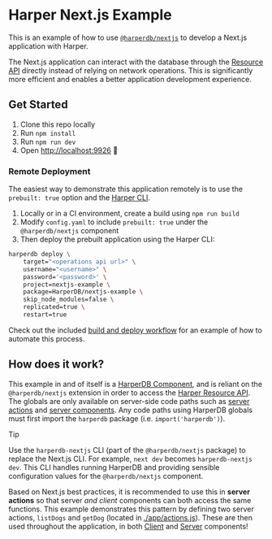# Harper Next.js Example

This is an example of how to use [`@harperdb/nextjs`](https://github.com/HarperDB/nextjs) to develop a Next.js application with Harper.

The Next.js application can interact with the database through the [Resource API](https://docs.harperdb.io/docs/technical-details/reference/resource) directly instead of relying on network operations. This is significantly more efficient and enables a better application development experience.

<!--
TODO: Re-record video with new application steps
> [!TIP]
> Watch a walkthrough of this example here: [Next.js on HarperDB | Step-by-Step Guide for Next Level Next.js Performance](https://youtu.be/GqLEwteFJYY)
-->

## Get Started

1. Clone this repo locally
2. Run `npm install`
3. Run `npm run dev`
4. Open [http://localhost:9926](http://localhost:9926) 🎉

### Remote Deployment

The easiest way to demonstrate this application remotely is to use the `prebuilt: true` option and the [Harper CLI](https://docs.harperdb.io/docs/deployments/harper-cli#operations-api-through-the-cli).

1. Locally or in a CI environment, create a build using `npm run build`
2. Modify `config.yaml` to include `prebuilt: true` under the `@harperdb/nextjs` component
3. Then deploy the prebuilt application using the Harper CLI:

```bash
harperdb deploy \
	target="<operations api url>" \
	username="<username>" \
	password='<password>' \
	project=nextjs-example \
	package=HarperDB/nextjs-example \
	skip_node_modules=false \
	replicated=true \
	restart=true
```

Check out the included [build and deploy workflow](./.github/workflows/deploy.yml) for an example of how to automate this process.

## How does it work?

This example in and of itself is a [HarperDB Component](https://docs.harperdb.io/docs/developers/components), and is reliant on the `@harperdb/nextjs` extension in order to access the [Harper Resource API](https://docs.harperdb.io/docs/technical-details/reference/resources). The globals are only available on server-side code paths such as [server actions](https://nextjs.org/docs/app/building-your-application/data-fetching/server-actions-and-mutations) and [server components](https://nextjs.org/docs/app/building-your-application/rendering/server-components). Any code paths using HarperDB globals must first import the `harperdb` package (i.e. `import('harperdb')`).

> [!TIP]
> Use the `harperdb-nextjs` CLI (part of the `@harperdb/nextjs` package) to replace the Next.js CLI. For example, `next dev` becomes `harperdb-nextjs dev`. This CLI handles running HarperDB and providing sensible configuration values for the `@harperdb/nextjs` component.

Based on Next.js best practices, it is recommended to use this in **server actions** so that server _and client_ components can both access the same functions. This example demonstrates this pattern by defining two server actions, `listDogs` and `getDog` (located in [./app/actions.js](./app/actions.js)). These are then used throughout the application, in both [Client](./app/client-component.js) and [Server](./app/dogs/[id]/page.js) components!
